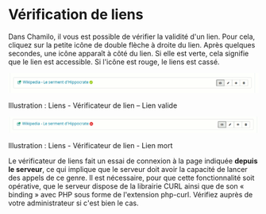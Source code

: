 # Vérification de liens

Dans Chamilo, il vous est possible de vérifier la validité d'un lien. Pour cela, cliquez sur la petite icône de double flèche à droite du lien. Après quelques secondes, une icône apparaît à côté du lien. Si elle est verte, cela signifie que le lien est accessible. Si l'icône est rouge, le liens est cassé.

![](../../.gitbook/assets/image202%20%281%29.png)

Illustration : Liens - Vérificateur de lien – Lien valide

![](../../.gitbook/assets/image203%20%281%29.png)

Illustration : Liens - Vérificateur de lien - Lien mort

Le vérificateur de liens fait un essai de connexion à la page indiquée **depuis le serveur**, ce qui implique que le serveur doit avoir la capacité de lancer des appels de ce genre. Il est nécessaire, pour que cette fonctionnalité soit opérative, que le serveur dispose de la librairie CURL ainsi que de son « binding » avec PHP sous forme de l'extension php-curl. Vérifiez auprès de votre administrateur si c'est bien le cas.

